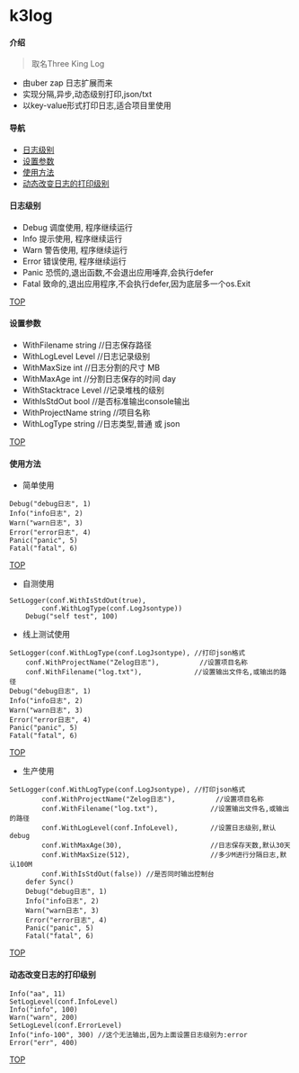 # k3log

#### 介绍
> 取名Three King Log
- 由uber zap 日志扩展而来
- 实现分隔,异步,动态级别打印,json/txt
- 以key-value形式打印日志,适合项目里使用

#### 导航
- [日志级别](#日志级别)
- [设置参数](#设置参数)
- [使用方法](#使用方法)
- [动态改变日志的打印级别](#动态改变日志的打印级别)

#### 日志级别
- Debug 调度使用, 程序继续运行
- Info 提示使用, 程序继续运行
- Warn 警告使用, 程序继续运行
- Error 错误使用, 程序继续运行
- Panic 恐慌的,退出函数,不会退出应用唾弃,会执行defer
- Fatal 致命的,退出应用程序,不会执行defer,因为底层多一个os.Exit

[TOP](#k3log)

#### 设置参数
- WithFilename    string //日志保存路径
- WithLogLevel    Level  //日志记录级别
- WithMaxSize     int    //日志分割的尺寸 MB
- WithMaxAge      int    //分割日志保存的时间 day
- WithStacktrace  Level  //记录堆栈的级别
- WithIsStdOut    bool   //是否标准输出console输出
- WithProjectName string //项目名称
- WithLogType     string //日志类型,普通 或 json

[TOP](#k3log)

#### 使用方法

- 简单使用

```golang
Debug("debug日志", 1)
Info("info日志", 2)
Warn("warn日志", 3)
Error("error日志", 4)
Panic("panic", 5)
Fatal("fatal", 6)
```

[TOP](#k3log)

- 自测使用
```golang
SetLogger(conf.WithIsStdOut(true),
		conf.WithLogType(conf.LogJsontype))
	Debug("self test", 100)
```

- 线上测试使用
```golang
SetLogger(conf.WithLogType(conf.LogJsontype), //打印json格式
    conf.WithProjectName("Zelog日志"),          //设置项目名称
    conf.WithFilename("log.txt"),             //设置输出文件名,或输出的路径
Debug("debug日志", 1)
Info("info日志", 2)
Warn("warn日志", 3)
Error("error日志", 4)
Panic("panic", 5)
Fatal("fatal", 6)
```

[TOP](#k3log)

- 生产使用

```golang
SetLogger(conf.WithLogType(conf.LogJsontype), //打印json格式
		conf.WithProjectName("Zelog日志"),          //设置项目名称
		conf.WithFilename("log.txt"),             //设置输出文件名,或输出的路径
		conf.WithLogLevel(conf.InfoLevel),        //设置日志级别,默认debug
		conf.WithMaxAge(30),                      //日志保存天数,默认30天
		conf.WithMaxSize(512),                    //多少M进行分隔日志,默认100M
		conf.WithIsStdOut(false)) //是否同时输出控制台
	defer Sync()
	Debug("debug日志", 1)
	Info("info日志", 2)
	Warn("warn日志", 3)
	Error("error日志", 4)
	Panic("panic", 5)
	Fatal("fatal", 6)
```
[TOP](#k3log)

#### 动态改变日志的打印级别
```golang
Info("aa", 11)
SetLogLevel(conf.InfoLevel)
Info("info", 100)
Warn("warn", 200)
SetLogLevel(conf.ErrorLevel)
Info("info-100", 300) //这个无法输出,因为上面设置日志级别为:error
Error("err", 400)
```

[TOP](#k3log)
